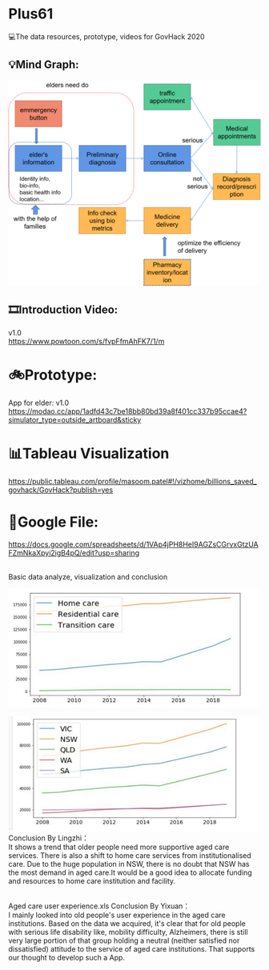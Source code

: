 # Plus61
💻The data resources, prototype, videos for GovHack 2020

## 💡Mind Graph:
![Alt text](data_resource/visualization/mind.png)


## 🎞Introduction Video:
v1.0<br/>
https://www.powtoon.com/s/fvpFfmAhFK7/1/m

# 🚲Prototype:
App for elder: v1.0<br/>
https://modao.cc/app/1adfd43c7be18bb80bd39a8f401cc337b95ccae4?simulator_type=outside_artboard&sticky

# 📊Tableau Visualization
https://public.tableau.com/profile/masoom.patel#!/vizhome/billions_saved_govhack/GovHack?publish=yes

# 📃Google File:
https://docs.google.com/spreadsheets/d/1VAp4jPH8HeI9AGZsCGrvxGtzUAFZmNkaXpyi2igB4pQ/edit?usp=sharing



<br/>
Basic data analyze, visualization and conclusion<br/>

![Alt text](data_resource/visualization/1.png)

![Alt text](data_resource/visualization//2.png)
<br/>
Conclusion By Lingzhi：
<br/>
It shows a trend that older people need more supportive aged care services. There is also a shift to home care services from institutionalised care. Due to the huge population in NSW, there is no doubt that NSW has the most demand in aged care.It would be a good idea to allocate funding and resources to home care institution and facility.


<br/>
Aged care user experience.xls
Conclusion By Yixuan：
<br/>
I mainly looked into old people's user experience in the aged care institutions. Based on the data we acquired, it's clear that for old people with serious life disability like, mobility difficulty, Alzheimers, there is still very large portion of that group holding a neutral (neither satisfied nor dissatisfied) attitude to the service of aged care institutions. That supports our thought to develop such a App.
